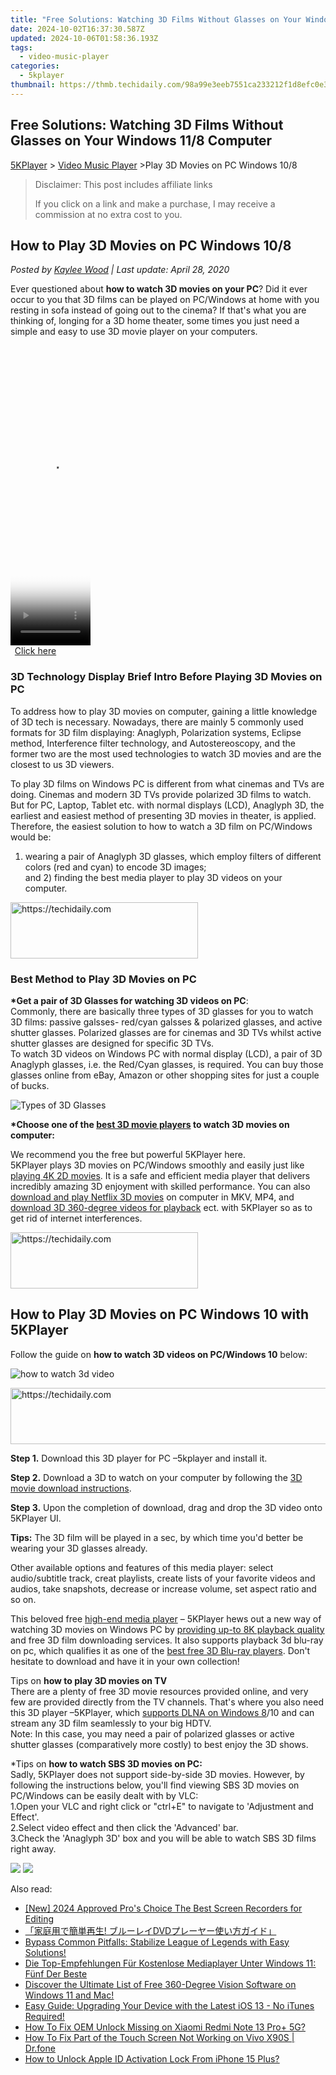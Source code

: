 ```yaml
---
title: "Free Solutions: Watching 3D Films Without Glasses on Your Windows 11/8 Computer"
date: 2024-10-02T16:37:30.587Z
updated: 2024-10-06T01:58:36.193Z
tags:
  - video-music-player
categories:
  - 5kplayer
thumbnail: https://thmb.techidaily.com/98a99e3eeb7551ca233212f1d8efc0e3f75521feec7e96aa9478cde7f5ee2f72.jpg
---
```


## Free Solutions: Watching 3D Films Without Glasses on Your Windows 11/8 Computer

[5KPlayer](https://tools.techidaily.com/5kplayer/products/) \> [Video Music Player](https://tools.techidaily.com/5kplayer/video-music-player/) \>Play 3D Movies on PC Windows 10/8

>  Disclaimer: This post includes affiliate links
>
>  If you click on a link and make a purchase, I may receive a commission at no extra cost to you.
>

## How to Play 3D Movies on PC Windows 10/8

 _Posted by [Kaylee Wood](https://www.quora.com/profile/Amanda-Hu-21) | Last update: April 28, 2020_

Ever questioned about **how to watch 3D movies on your PC**? Did it ever occur to you that 3D films can be played on PC/Windows at home with you resting in sofa instead of going out to the cinema? If that's what you are thinking of, longing for a 3D home theater, some times you just need a simple and easy to use 3D movie player on your computers. 

<!-- affiliate ads begin -->
<span id="1975503">
					<video width="128" height="480" style="cursor:pointer"
           poster="//a.impactradius-go.com/display-clicktoplayimage/1975503.png"
           onclick="if(!this.playClicked){this.play();this.setAttribute('controls',true);this.playClicked=true;}">
	   <source src="//a.impactradius-go.com/display-ad/22993-1975503">
	   <img src="//a.impactradius-go.com/display-clicktoplayimage/1975503.png" style="border: none; height: 100%; width: 100%; object-fit: contain">
	</video>
	<div style="width:80px;text-align:center"><a href="javascript:window.open(decodeURIComponent('https%3A%2F%2Fhomestyler.sjv.io%2Fc%2F5597632%2F1975503%2F22993'), '_blank');void(0);">Click here</a></div>
</span>
<img height="0" width="0" src="https://imp.pxf.io/i/5597632/1975503/22993" style="position:absolute;visibility:hidden;" border="0" />
<!-- affiliate ads end -->

### 3D Technology Display Brief Intro Before Playing 3D Movies on PC

To address how to play 3D movies on computer, gaining a little knowledge of 3D tech is necessary. Nowadays, there are mainly 5 commonly used formats for 3D film displaying: Anaglyph, Polarization systems, Eclipse method, Interference filter technology, and Autostereoscopy, and the former two are the most used technologies to watch 3D movies and are the closest to us 3D viewers. 

To play 3D films on Windows PC is different from what cinemas and TVs are doing. Cinemas and modern 3D TVs provide polarized 3D films to watch. But for PC, Laptop, Tablet etc. with normal displays (LCD), Anaglyph 3D, the earliest and easiest method of presenting 3D movies in theater, is applied. Therefore, the easiest solution to how to watch a 3D film on PC/Windows would be:   
1) wearing a pair of Anaglyph 3D glasses, which employ filters of different colors (red and cyan) to encode 3D images;  
 and 2) finding the best media player to play 3D videos on your computer. 

<!-- affiliate ads begin -->
<a href="https://aligracehair.sjv.io/c/5597632/1975802/19272" target="_top" id="1975802">
  <img src="//a.impactradius-go.com/display-ad/19272-1975802" border="0" alt="https://techidaily.com" width="300" height="90"/>
</a>
<img height="0" width="0" src="https://aligracehair.sjv.io/i/5597632/1975802/19272" style="position:absolute;visibility:hidden;" border="0" />
<!-- affiliate ads end -->

### Best Method to Play 3D Movies on PC

**\*Get a pair of 3D Glasses for watching 3D videos on PC**:  
 Commonly, there are basically three types of 3D glasses for you to watch 3D films: passive galsses- red/cyan galsses & polarized glasses, and active shutter glasses. Polarized glasses are for cinemas and 3D TVs whilst active shutter glasses are designed for specific 3D TVs.  
 To watch 3D videos on Windows PC with normal display (LCD), a pair of 3D Anaglyph glasses, i.e. the Red/Cyan glasses, is required. You can buy those glasses online from eBay, Amazon or other shopping sites for just a couple of bucks.

![Types of 3D Glasses](https://www.5kplayer.com/video-music-player/img/5kp-play-3d-movies-on-pc.jpg) 

**\*Choose one of the [best 3D movie players](https://tools.techidaily.com/5kplayer/video-music-player/) to watch 3D movies on computer:**

We recommend you the free but powerful 5KPlayer here.   
5KPlayer plays 3D movies on PC/Windows smoothly and easily just like [playing 4K 2D movies](https://tools.techidaily.com/5kplayer/video-music-player/). It is a safe and efficient media player that delivers incredibly amazing 3D enjoyment with skilled performance. You can also [download and play Netflix 3D movies](https://tools.techidaily.com/5kplayer/youtube-download/) on computer in MKV, MP4, and [download 3D 360-degree videos for playback](https://tools.techidaily.com/5kplayer/youtube-download/) ect. with 5KPlayer so as to get rid of internet interferences. 

<!-- affiliate ads begin -->
<a href="https://aligracehair.sjv.io/c/5597632/1918661/19272" target="_top" id="1918661">
  <img src="//a.impactradius-go.com/display-ad/19272-1918661" border="0" alt="https://techidaily.com" width="300" height="90"/>
</a>
<img height="0" width="0" src="https://aligracehair.sjv.io/i/5597632/1918661/19272" style="position:absolute;visibility:hidden;" border="0" />
<!-- affiliate ads end -->

## How to Play 3D Movies on PC Windows 10 with 5KPlayer

Follow the guide on **how to watch 3D videos on PC/Windows 10** below:

![how to watch 3d video](https://www.5kplayer.com/video-music-player/img/3d-video-player-03.jpg) 

<!-- affiliate ads begin -->
<a href="https://imp.i357552.net/c/5597632/1001446/11832" target="_top" id="1001446">
  <img src="//a.impactradius-go.com/display-ad/11832-1001446" border="0" alt="https://techidaily.com" width="728" height="90"/>
</a>
<img height="0" width="0" src="https://imp.i357552.net/i/5597632/1001446/11832" style="position:absolute;visibility:hidden;" border="0" />
<!-- affiliate ads end -->

**Step 1.** Download this 3D player for PC –5kplayer and install it.

**Step 2.** Download a 3D to watch on your computer by following the [3D movie download instructions](https://tools.techidaily.com/5kplayer/youtube-download/).

**Step 3.** Upon the completion of download, drag and drop the 3D video onto 5KPlayer UI.

**Tips:** The 3D film will be played in a sec, by which time you'd better be wearing your 3D glasses already. 

Other available options and features of this media player: select audio/subtitle track, creat playlists, create lists of your favorite videos and audios, take snapshots, decrease or increase volume, set aspect ratio and so on. 

This beloved free [high-end media player](https://tools.techidaily.com/5kplayer/video-music-player/) – 5KPlayer hews out a new way of watching 3D movies on Windows PC by [providing up-to 8K playback quality](https://tools.techidaily.com/5kplayer/video-music-player/) and free 3D film downloading services. It also supports playback 3d blu-ray on pc, which qualifies it as one of the [best free 3D Blu-ray players](https://tools.techidaily.com/5kplayer/video-music-player/). Don't hesitate to download and have it in your own collection!

Tips on **how to play 3D movies on TV**   
There are a plenty of free 3D movie resources provided online, and very few are provided directly from the TV channels. That's where you also need this 3D player –5KPlayer, which [supports DLNA on Windows 8](https://tools.techidaily.com/5kplayer/dlna/)/10 and can stream any 3D film seamlessly to your big HDTV.   
Note: In this case, you may need a pair of polarized glasses or active shutter glasses (comparatively more costly) to best enjoy the 3D shows.

 \*Tips on **how to watch SBS 3D movies on PC:**  
Sadly, 5KPlayer does not support side-by-side 3D movies. However, by following the instructions below, you'll find viewing SBS 3D movies on PC/Windows can be easily dealt with by VLC:  
1.Open your VLC and right click or "ctrl+E" to navigate to 'Adjustment and Effect'.   
2.Select video effect and then click the 'Advanced' bar.   
3.Check the 'Anaglyph 3D' box and you will be able to watch SBS 3D films right away.

[![](https://www.5kplayer.com/video-music-player/../button/freedownwhitewin.png)](https://tools.techidaily.com/5kplayer/products/) [![](https://www.5kplayer.com/video-music-player/../button/freedownbackmac.png)](https://tools.techidaily.com/5kplayer/products/)

<ins class="adsbygoogle"
     style="display:block"
     data-ad-format="autorelaxed"
     data-ad-client="ca-pub-7571918770474297"
     data-ad-slot="1223367746"></ins>

<ins class="adsbygoogle"
     style="display:block"
     data-ad-client="ca-pub-7571918770474297"
     data-ad-slot="8358498916"
     data-ad-format="auto"
     data-full-width-responsive="true"></ins>

<span class="atpl-alsoreadstyle">Also read:</span>
<div><ul>
<li><a href="https://screen-capture.techidaily.com/new-2024-approved-pros-choice-the-best-screen-recorders-for-editing/"><u>[New] 2024 Approved Pro's Choice The Best Screen Recorders for Editing</u></a></li>
<li><a href="https://media-tips.techidaily.com/dvd/"><u>「家庭用で簡単再生! ブルーレイDVDプレーヤー使い方ガイド」</u></a></li>
<li><a href="https://win-solutions.techidaily.com/bypass-common-pitfalls-stabilize-league-of-legends-with-easy-solutions/"><u>Bypass Common Pitfalls: Stabilize League of Legends with Easy Solutions!</u></a></li>
<li><a href="https://media-tips.techidaily.com/die-top-empfehlungen-fur-kostenlose-mediaplayer-unter-windows-11-funf-der-beste/"><u>Die Top-Empfehlungen Für Kostenlose Mediaplayer Unter Windows 11: Fünf Der Beste</u></a></li>
<li><a href="https://media-tips.techidaily.com/discover-the-ultimate-list-of-free-360-degree-vision-software-on-windows-11-and-mac/"><u>Discover the Ultimate List of Free 360-Degree Vision Software on Windows 11 and Mac!</u></a></li>
<li><a href="https://media-tips.techidaily.com/easy-guide-upgrading-your-device-with-the-latest-ios-13-no-itunes-required/"><u>Easy Guide: Upgrading Your Device with the Latest iOS 13 - No iTunes Required!</u></a></li>
<li><a href="https://unlock-android.techidaily.com/how-to-fix-oem-unlock-missing-on-xiaomi-redmi-note-13-proplus-5g-by-drfone-android/"><u>How To Fix OEM Unlock Missing on Xiaomi Redmi Note 13 Pro+ 5G?</u></a></li>
<li><a href="https://howto.techidaily.com/how-to-fix-part-of-the-touch-screen-not-working-on-vivo-x90s-drfone-by-drfone-fix-android-problems-fix-android-problems/"><u>How To Fix Part of the Touch Screen Not Working on Vivo X90S | Dr.fone</u></a></li>
<li><a href="https://activate-lock.techidaily.com/how-to-unlock-apple-id-activation-lock-from-iphone-15-plus-by-drfone-ios/"><u>How to Unlock Apple ID Activation Lock From iPhone 15 Plus?</u></a></li>
</ul></div>

